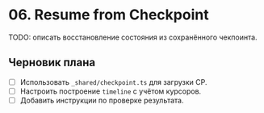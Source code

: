 # 06. Resume from Checkpoint

TODO: описать восстановление состояния из сохранённого чекпоинта.

## Черновик плана

- [ ] Использовать `_shared/checkpoint.ts` для загрузки CP.
- [ ] Настроить построение `timeline` с учётом курсоров.
- [ ] Добавить инструкции по проверке результата.
